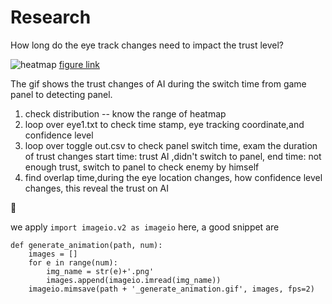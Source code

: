 # Research 
How long do the eye track changes need to impact the trust level?

![heatmap](./_generate_animation.gif)
[figure link](https://github.com/Mirandayao0/Research/blob/main/_generate_animation.gif)


The gif shows the trust changes of AI during the switch time from game panel to detecting panel.
1. check distribution -- know the range of heatmap
2. loop over eye1.txt to check time stamp, eye tracking coordinate,and confidence level
3. loop over toggle out.csv to check panel switch time, exam the duration of trust changes
start time: trust AI ,didn't switch to panel, end time: not enough trust, switch to panel to check enemy by himself
4. find overlap time,during the eye location changes, how confidence level changes, this reveal the trust on AI


🧐


we apply `import imageio.v2 as imageio` here, a good snippet are 

```
def generate_animation(path, num):
    images = []
    for e in range(num):
        img_name = str(e)+'.png'
        images.append(imageio.imread(img_name))
    imageio.mimsave(path + '_generate_animation.gif', images, fps=2)
```



